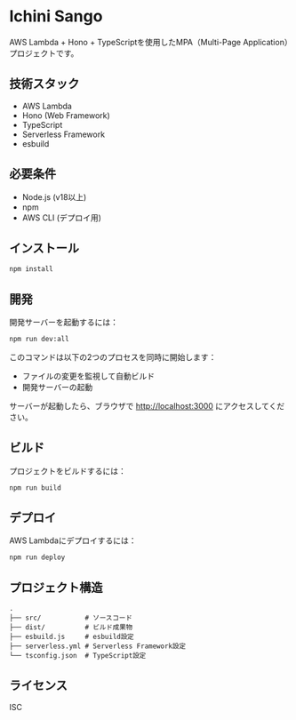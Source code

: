 # Ichini Sango

AWS Lambda + Hono + TypeScriptを使用したMPA（Multi-Page Application）プロジェクトです。

## 技術スタック

- AWS Lambda
- Hono (Web Framework)
- TypeScript
- Serverless Framework
- esbuild

## 必要条件

- Node.js (v18以上)
- npm
- AWS CLI (デプロイ用)

## インストール

```bash
npm install
```

## 開発

開発サーバーを起動するには：

```bash
npm run dev:all
```

このコマンドは以下の2つのプロセスを同時に開始します：

- ファイルの変更を監視して自動ビルド
- 開発サーバーの起動

サーバーが起動したら、ブラウザで <http://localhost:3000> にアクセスしてください。

## ビルド

プロジェクトをビルドするには：

```bash
npm run build
```

## デプロイ

AWS Lambdaにデプロイするには：

```bash
npm run deploy
```

## プロジェクト構造

```
.
├── src/           # ソースコード
├── dist/          # ビルド成果物
├── esbuild.js     # esbuild設定
├── serverless.yml # Serverless Framework設定
└── tsconfig.json  # TypeScript設定
```

## ライセンス

ISC
